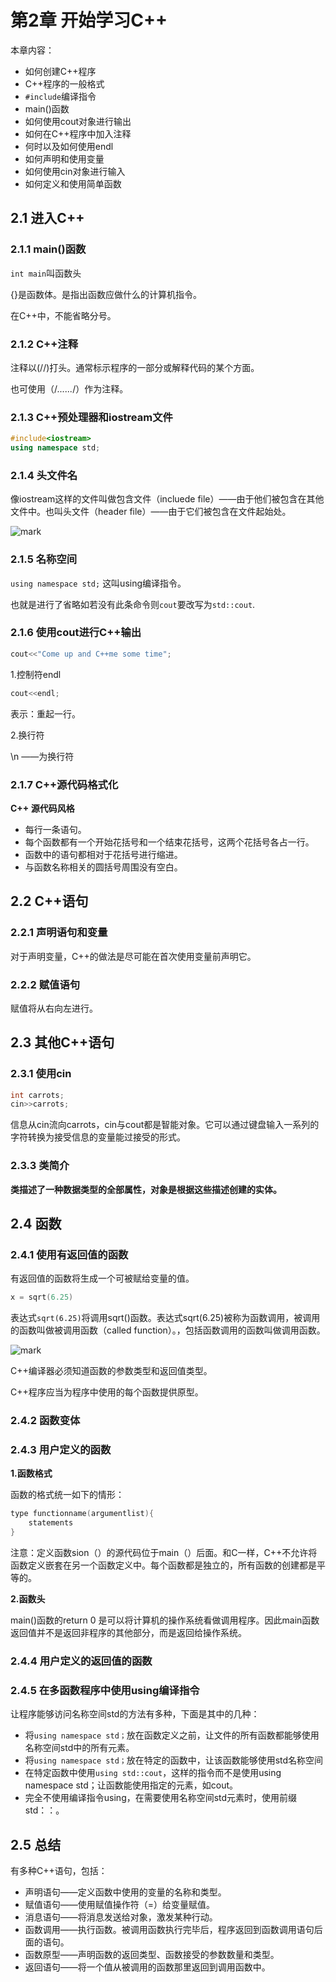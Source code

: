 # 第2章 开始学习C++

本章内容：

- 如何创建C++程序
- C++程序的一般格式
- ```#include```编译指令
- main()函数
- 如何使用cout对象进行输出
- 如何在C++程序中加入注释
- 何时以及如何使用endl
- 如何声明和使用变量
- 如何使用cin对象进行输入
- 如何定义和使用简单函数

## 2.1 进入C++

### 2.1.1 main()函数

```int main```叫函数头

{}是函数体。是指出函数应做什么的计算机指令。

在C++中，不能省略分号。

### 2.1.2 C++注释

注释以(//)打头。通常标示程序的一部分或解释代码的某个方面。

也可使用（/*......*/）作为注释。

### 2.1.3 C++预处理器和iostream文件

```c++
#include<iostream>
using namespace std;
```

### 2.1.4 头文件名

像iostream这样的文件叫做包含文件（incluede file）——由于他们被包含在其他文件中。也叫头文件（header file）——由于它们被包含在文件起始处。


![mark](http://p6yio0wew.bkt.clouddn.com/blog/180515/03BCKlHa9e.png)

### 2.1.5 名称空间

```using namespace std;``` 这叫using编译指令。

也就是进行了省略如若没有此条命令则```cout```要改写为```std::cout```.

### 2.1.6 使用cout进行C++输出

```c++
cout<<"Come up and C++me some time";
```

1.控制符endl

```c++
cout<<endl;
```

表示：重起一行。

2.换行符

\n ——为换行符

### 2.1.7 C++源代码格式化

**C++ 源代码风格**

- 每行一条语句。
- 每个函数都有一个开始花括号和一个结束花括号，这两个花括号各占一行。
- 函数中的语句都相对于花括号进行缩进。
- 与函数名称相关的圆括号周围没有空白。

## 2.2 C++语句

### 2.2.1 声明语句和变量

对于声明变量，C++的做法是尽可能在首次使用变量前声明它。

### 2.2.2 赋值语句

赋值将从右向左进行。

## 2.3 其他C++语句

### 2.3.1 使用cin

```c++
int carrots;
cin>>carrots;
```

信息从cin流向carrots，cin与cout都是智能对象。它可以通过键盘输入一系列的字符转换为接受信息的变量能过接受的形式。

### 2.3.3 类简介

**类描述了一种数据类型的全部属性，对象是根据这些描述创建的实体。**

## 2.4 函数

### 2.4.1 使用有返回值的函数

有返回值的函数将生成一个可被赋给变量的值。

```c++
x = sqrt(6.25)
```
表达式```sqrt(6.25)```将调用sqrt()函数。表达式sqrt(6.25)被称为函数调用，被调用的函数叫做被调用函数（called function）。，包括函数调用的函数叫做调用函数。

![mark](http://p6yio0wew.bkt.clouddn.com/blog/180515/e1HmhHH1Jl.png)

C++编译器必须知道函数的参数类型和返回值类型。

C++程序应当为程序中使用的每个函数提供原型。

### 2.4.2 函数变体

### 2.4.3 用户定义的函数

**1.函数格式**

函数的格式统一如下的情形：

```c++
type functionname(argumentlist){
    statements
}
```

注意：定义函数sion（）的源代码位于main（）后面。和C一样，C++不允许将函数定义嵌套在另一个函数定义中。每个函数都是独立的，所有函数的创建都是平等的。

**2.函数头**

main()函数的return 0 是可以将计算机的操作系统看做调用程序。因此main函数返回值并不是返回非程序的其他部分，而是返回给操作系统。

### 2.4.4 用户定义的返回值的函数

### 2.4.5 在多函数程序中使用using编译指令

让程序能够访问名称空间std的方法有多种，下面是其中的几种：

- 将```using namespace std；```放在函数定义之前，让文件的所有函数都能够使用名称空间std中的所有元素。
- 将```using namespace std；```放在特定的函数中，让该函数能够使用std名称空间
- 在特定函数中使用```using std::cout```，这样的指令而不是使用using namespace std；让函数能使用指定的元素，如cout。
- 完全不使用编译指令using，在需要使用名称空间std元素时，使用前缀std：：。

## 2.5 总结

有多种C++语句，包括：

- 声明语句——定义函数中使用的变量的名称和类型。
- 赋值语句——使用赋值操作符（=）给变量赋值。
- 消息语句——将消息发送给对象，激发某种行动。
- 函数调用——执行函数。被调用函数执行完毕后，程序返回到函数调用语句后面的语句。
- 函数原型——声明函数的返回类型、函数接受的参数数量和类型。
- 返回语句——将一个值从被调用的函数那里返回到调用函数中。











